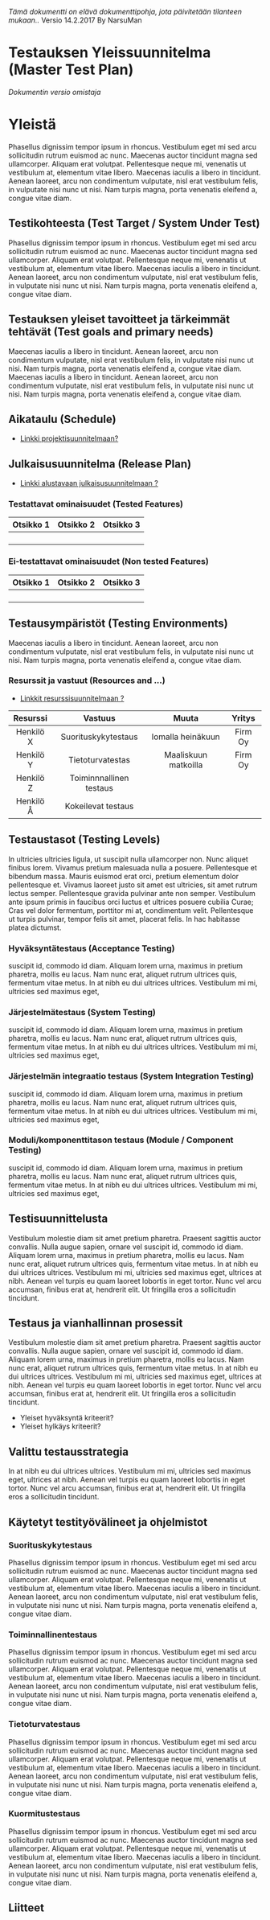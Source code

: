 
*Tämä dokumentti on elävä dokumenttipohja, jota päivitetään tilanteen mukaan..*
Versio 14.2.2017 By NarsuMan



# Testauksen Yleissuunnitelma (Master Test Plan)



*Dokumentin versio* 
*omistaja*


# Yleistä 

Phasellus dignissim tempor ipsum in rhoncus. Vestibulum eget mi sed arcu sollicitudin rutrum euismod ac nunc. Maecenas auctor tincidunt magna sed ullamcorper. Aliquam erat volutpat. Pellentesque neque mi, venenatis ut vestibulum at, elementum vitae libero. Maecenas iaculis a libero in tincidunt. Aenean laoreet, arcu non condimentum vulputate, nisl erat vestibulum felis, in vulputate nisi nunc ut nisi. Nam turpis magna, porta venenatis eleifend a, congue vitae diam.

## Testikohteesta (Test Target / System Under Test)

Phasellus dignissim tempor ipsum in rhoncus. Vestibulum eget mi sed arcu sollicitudin rutrum euismod ac nunc. Maecenas auctor tincidunt magna sed ullamcorper. Aliquam erat volutpat. Pellentesque neque mi, venenatis ut vestibulum at, elementum vitae libero. Maecenas iaculis a libero in tincidunt. Aenean laoreet, arcu non condimentum vulputate, nisl erat vestibulum felis, in vulputate nisi nunc ut nisi. Nam turpis magna, porta venenatis eleifend a, congue vitae diam.

## Testauksen yleiset tavoitteet ja tärkeimmät tehtävät (Test goals and primary needs)

Maecenas iaculis a libero in tincidunt. Aenean laoreet, arcu non condimentum vulputate, nisl erat vestibulum felis, in vulputate nisi nunc ut nisi. Nam turpis magna, porta venenatis eleifend a, congue vitae diam. Maecenas iaculis a libero in tincidunt. Aenean laoreet, arcu non condimentum vulputate, nisl erat vestibulum felis, in vulputate nisi nunc ut nisi. Nam turpis magna, porta venenatis eleifend a, congue vitae diam.

## Aikataulu (Schedule)

* [Linkki projektisuunnitelmaan?]()

## Julkaisusuunnitelma (Release Plan)

* [Linkki alustavaan julkaisusuunnitelmaan ?]()

### Testattavat ominaisuudet (Tested Features)


| Otsikko 1 | Otsikko 2 | Otsikko 3 |
|:-:|:-:|:-:|
| | | 
| | | 
| | | 
| | | 

### Ei-testattavat ominaisuudet (Non tested Features)

| Otsikko 1 | Otsikko 2 | Otsikko 3 |
|:-:|:-:|:-:|
| | | 
| | | 
| | | 
| | | 


## Testausympäristöt (Testing Environments)

Maecenas iaculis a libero in tincidunt. Aenean laoreet, arcu non condimentum vulputate, nisl erat vestibulum felis, in vulputate nisi nunc ut nisi. Nam turpis magna, porta venenatis eleifend a, congue vitae diam.

### Resurssit ja vastuut (Resources and ...)

* [Linkkit resurssisuunnitelmaan ?]()

| Resurssi | Vastuus | Muuta | Yritys |
|:-:|:-:|:-:|:-:|
| Henkilö X | Suorituskykytestaus | lomalla heinäkuun | Firm Oy | 
| Henkilö Y | Tietoturvatestas | Maaliskuun matkoilla | Firm Oy | 
| Henkilö Z | Toiminnnallinen testaus | 
| Henkilö Å | Kokeilevat testaus | 

## Testaustasot (Testing Levels)

In ultricies ultricies ligula, ut suscipit nulla ullamcorper non. Nunc aliquet finibus lorem. Vivamus pretium malesuada nulla a posuere. Pellentesque et bibendum massa. Mauris euismod erat orci, pretium elementum dolor pellentesque et. Vivamus laoreet justo sit amet est ultricies, sit amet rutrum lectus semper. Pellentesque gravida pulvinar ante non semper. Vestibulum ante ipsum primis in faucibus orci luctus et ultrices posuere cubilia Curae; Cras vel dolor fermentum, porttitor mi at, condimentum velit. Pellentesque ut turpis pulvinar, tempor felis sit amet, placerat felis. In hac habitasse platea dictumst.

### Hyväksyntätestaus (Acceptance Testing)

suscipit id, commodo id diam. Aliquam lorem urna, maximus in pretium pharetra, mollis eu lacus. Nam nunc erat, aliquet rutrum ultrices quis, fermentum vitae metus. In at nibh eu dui ultrices ultrices. Vestibulum mi mi, ultricies sed maximus eget, 

### Järjestelmätestaus (System Testing)

suscipit id, commodo id diam. Aliquam lorem urna, maximus in pretium pharetra, mollis eu lacus. Nam nunc erat, aliquet rutrum ultrices quis, fermentum vitae metus. In at nibh eu dui ultrices ultrices. Vestibulum mi mi, ultricies sed maximus eget, 

### Järjestelmän integraatio testaus (System Integration Testing)

suscipit id, commodo id diam. Aliquam lorem urna, maximus in pretium pharetra, mollis eu lacus. Nam nunc erat, aliquet rutrum ultrices quis, fermentum vitae metus. In at nibh eu dui ultrices ultrices. Vestibulum mi mi, ultricies sed maximus eget, 

### Moduli/komponenttitason testaus (Module / Component Testing)

suscipit id, commodo id diam. Aliquam lorem urna, maximus in pretium pharetra, mollis eu lacus. Nam nunc erat, aliquet rutrum ultrices quis, fermentum vitae metus. In at nibh eu dui ultrices ultrices. Vestibulum mi mi, ultricies sed maximus eget, 

## Testisuunnittelusta

Vestibulum molestie diam sit amet pretium pharetra. Praesent sagittis auctor convallis. Nulla augue sapien, ornare vel suscipit id, commodo id diam. Aliquam lorem urna, maximus in pretium pharetra, mollis eu lacus. Nam nunc erat, aliquet rutrum ultrices quis, fermentum vitae metus. In at nibh eu dui ultrices ultrices. Vestibulum mi mi, ultricies sed maximus eget, ultrices at nibh. Aenean vel turpis eu quam laoreet lobortis in eget tortor. Nunc vel arcu accumsan, finibus erat at, hendrerit elit. Ut fringilla eros a sollicitudin tincidunt.

## Testaus ja vianhallinnan prosessit

Vestibulum molestie diam sit amet pretium pharetra. Praesent sagittis auctor convallis. Nulla augue sapien, ornare vel suscipit id, commodo id diam. Aliquam lorem urna, maximus in pretium pharetra, mollis eu lacus. Nam nunc erat, aliquet rutrum ultrices quis, fermentum vitae metus. In at nibh eu dui ultrices ultrices. Vestibulum mi mi, ultricies sed maximus eget, ultrices at nibh. Aenean vel turpis eu quam laoreet lobortis in eget tortor. Nunc vel arcu accumsan, finibus erat at, hendrerit elit. Ut fringilla eros a sollicitudin tincidunt.

* Yleiset hyväksyntä kriteerit?
* Yleiset hylkäys kriteerit?


## Valittu testausstrategia

In at nibh eu dui ultrices ultrices. Vestibulum mi mi, ultricies sed maximus eget, ultrices at nibh. Aenean vel turpis eu quam laoreet lobortis in eget tortor. Nunc vel arcu accumsan, finibus erat at, hendrerit elit. Ut fringilla eros a sollicitudin tincidunt.

## Käytetyt testityövälineet ja ohjelmistot

### Suorituskykytestaus

Phasellus dignissim tempor ipsum in rhoncus. Vestibulum eget mi sed arcu sollicitudin rutrum euismod ac nunc. Maecenas auctor tincidunt magna sed ullamcorper. Aliquam erat volutpat. Pellentesque neque mi, venenatis ut vestibulum at, elementum vitae libero. Maecenas iaculis a libero in tincidunt. Aenean laoreet, arcu non condimentum vulputate, nisl erat vestibulum felis, in vulputate nisi nunc ut nisi. Nam turpis magna, porta venenatis eleifend a, congue vitae diam.

### Toiminnallinentestaus

Phasellus dignissim tempor ipsum in rhoncus. Vestibulum eget mi sed arcu sollicitudin rutrum euismod ac nunc. Maecenas auctor tincidunt magna sed ullamcorper. Aliquam erat volutpat. Pellentesque neque mi, venenatis ut vestibulum at, elementum vitae libero. Maecenas iaculis a libero in tincidunt. Aenean laoreet, arcu non condimentum vulputate, nisl erat vestibulum felis, in vulputate nisi nunc ut nisi. Nam turpis magna, porta venenatis eleifend a, congue vitae diam.

### Tietoturvatestaus

Phasellus dignissim tempor ipsum in rhoncus. Vestibulum eget mi sed arcu sollicitudin rutrum euismod ac nunc. Maecenas auctor tincidunt magna sed ullamcorper. Aliquam erat volutpat. Pellentesque neque mi, venenatis ut vestibulum at, elementum vitae libero. Maecenas iaculis a libero in tincidunt. Aenean laoreet, arcu non condimentum vulputate, nisl erat vestibulum felis, in vulputate nisi nunc ut nisi. Nam turpis magna, porta venenatis eleifend a, congue vitae diam.

### Kuormitustestaus

Phasellus dignissim tempor ipsum in rhoncus. Vestibulum eget mi sed arcu sollicitudin rutrum euismod ac nunc. Maecenas auctor tincidunt magna sed ullamcorper. Aliquam erat volutpat. Pellentesque neque mi, venenatis ut vestibulum at, elementum vitae libero. Maecenas iaculis a libero in tincidunt. Aenean laoreet, arcu non condimentum vulputate, nisl erat vestibulum felis, in vulputate nisi nunc ut nisi. Nam turpis magna, porta venenatis eleifend a, congue vitae diam.


## Liitteet

